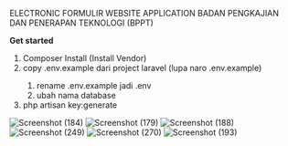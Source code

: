 ELECTRONIC FORMULIR WEBSITE APPLICATION BADAN PENGKAJIAN DAN PENERAPAN TEKNOLOGI (BPPT)

<b>Get started</b>
<ol>
    <li>Composer Install (Install Vendor)</li>
    <li>copy .env.example dari project laravel (lupa naro .env.example)</li>
    <ol>
        <li>rename .env.example jadi .env </li>
        <li>ubah nama database</li>
    </ol>
    <li>php artisan key:generate
</ol>

![Screenshot (184)](https://user-images.githubusercontent.com/52119780/109179521-927aa400-77bc-11eb-9987-973564295a2a.png)
![Screenshot (179)](https://user-images.githubusercontent.com/52119780/109179591-a4f4dd80-77bc-11eb-989f-010402f6b60d.png)
![Screenshot (188)](https://user-images.githubusercontent.com/52119780/109179614-ab835500-77bc-11eb-9d52-21d0bef71d7d.png)
![Screenshot (249)](https://user-images.githubusercontent.com/52119780/109179657-b4742680-77bc-11eb-9d3e-65b281cc22d9.png)
![Screenshot (270)](https://user-images.githubusercontent.com/52119780/109179678-b9d17100-77bc-11eb-886d-504691dff962.png)
![Screenshot (193)](https://user-images.githubusercontent.com/52119780/109179726-c48c0600-77bc-11eb-81be-7f9909055006.png)

